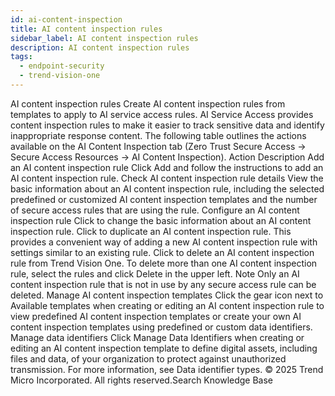 ```yaml
---
id: ai-content-inspection
title: AI content inspection rules
sidebar_label: AI content inspection rules
description: AI content inspection rules
tags:
  - endpoint-security
  - trend-vision-one
---
```


 AI content inspection rules Create AI content inspection rules from templates to apply to AI service access rules. AI Service Access provides content inspection rules to make it easier to track sensitive data and identify inappropriate response content. The following table outlines the actions available on the AI Content Inspection tab (Zero Trust Secure Access → Secure Access Resources → AI Content Inspection). Action Description Add an AI content inspection rule Click Add and follow the instructions to add an AI content inspection rule. Check AI content inspection rule details View the basic information about an AI content inspection rule, including the selected predefined or customized AI content inspection templates and the number of secure access rules that are using the rule. Configure an AI content inspection rule Click to change the basic information about an AI content inspection rule. Click to duplicate an AI content inspection rule. This provides a convenient way of adding a new AI content inspection rule with settings similar to an existing rule. Click to delete an AI content inspection rule from Trend Vision One. To delete more than one AI content inspection rule, select the rules and click Delete in the upper left. Note Only an AI content inspection rule that is not in use by any secure access rule can be deleted. Manage AI content inspection templates Click the gear icon next to Available templates when creating or editing an AI content inspection rule to view predefined AI content inspection templates or create your own AI content inspection templates using predefined or custom data identifiers. Manage data identifiers Click Manage Data Identifiers when creating or editing an AI content inspection template to define digital assets, including files and data, of your organization to protect against unauthorized transmission. For more information, see Data identifier types. © 2025 Trend Micro Incorporated. All rights reserved.Search Knowledge Base